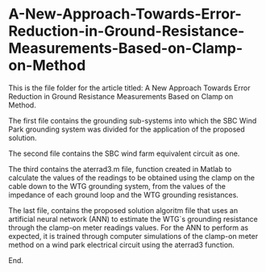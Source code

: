 # A-New-Approach-Towards-Error-Reduction-in-Ground-Resistance-Measurements-Based-on-Clamp-on-Method

This is the file folder for the article titled: A New Approach Towards Error Reduction in Ground Resistance Measurements Based on Clamp on Method.

The first file contains the grounding sub-systems into which the SBC Wind Park grounding system was divided for the application of the proposed solution.

The second file contains the SBC wind farm equivalent circuit as one.

The third contains the aterrad3.m file, function created in Matlab to calculate the values of the readings to be obtained using the clamp on the cable down to the WTG grounding system, from the values of the impedance of each ground loop and the WTG grounding resistances.

The last file, contains the proposed solution algoritm file that uses an artificial neural network (ANN) to estimate the WTG`s grounding resistance through the clamp-on meter readings values. For the ANN to perform as expected, it is trained through computer simulations of the clamp-on meter method on a wind park electrical circuit using the aterrad3 function.

End.
